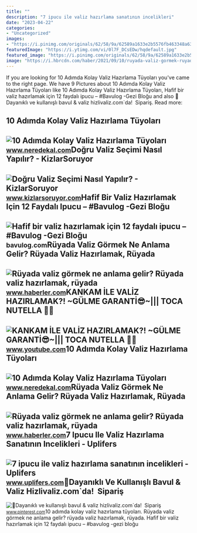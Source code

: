 ```yaml
---
title: ""
description: "7 ipucu ile valiz hazırlama sanatının incelikleri"
date: "2023-04-22"
categories:
- "Uncategorized"
images:
- "https://i.pinimg.com/originals/62/58/9a/62589a1633e2b5576fb463348a63416a.jpg"
featuredImage: "https://i.ytimg.com/vi/0l7F_DCsEDw/hqdefault.jpg"
featured_image: "https://i.pinimg.com/originals/62/58/9a/62589a1633e2b5576fb463348a63416a.jpg"
image: "https://i.hbrcdn.com/haber/2021/09/10/ruyada-valiz-gormek-ruyada-valiz-hazirlamak-14387079_3504_m.jpg"
---
```


If you are looking for 10 Adımda Kolay Valiz Hazırlama Tüyoları you've came to the right page. We have 9 Pictures about 10 Adımda Kolay Valiz Hazırlama Tüyoları like 10 Adımda Kolay Valiz Hazırlama Tüyoları, Hafif bir valiz hazırlamak için 12 faydalı ipucu – #Bavulog -Gezi Bloğu and also 💫Dayanıklı ve kullanışlı bavul &amp; valiz hizlivaliz.com`da! ️ Sipariş. Read more:

10 Adımda Kolay Valiz Hazırlama Tüyoları
----------------------------------------

 ![10 Adımda Kolay Valiz Hazırlama Tüyoları](https://www.neredekal.com/resimler/haber/9_fazladan_yer.jpg) <small>www.neredekal.com</small>Doğru Valiz Seçimi Nasıl Yapılır? - KizlarSoruyor
-------------------------------------------------

 ![Doğru Valiz Seçimi Nasıl Yapılır? - KizlarSoruyor](https://cf.kizlarsoruyor.com/a175777/3a7cea40-2560-4d3b-ab26-09475d0bbd4d.jpg) <small>www.kizlarsoruyor.com</small>Hafif Bir Valiz Hazırlamak Için 12 Faydalı Ipucu – #Bavulog -Gezi Bloğu
-----------------------------------------------------------------------

 ![Hafif bir valiz hazırlamak için 12 faydalı ipucu – #Bavulog -Gezi Bloğu](https://bavulog.com/wp-content/uploads/2021/02/1641155041-cf3c520288105a812733ff6fcb60fc50.jpg) <small>bavulog.com</small>Rüyada Valiz Görmek Ne Anlama Gelir? Rüyada Valiz Hazırlamak, Rüyada
--------------------------------------------------------------------

 ![Rüyada valiz görmek ne anlama gelir? Rüyada valiz hazırlamak, rüyada](https://i.hbrcdn.com/haber/2021/09/10/ruyada-valiz-gormek-ruyada-valiz-hazirlamak-14387079_3504_m.jpg) <small>www.haberler.com</small>KANKAM İLE VALİZ HAZIRLAMAK?! ~GÜLME GARANTİ😎~||| TOCA NUTELLA 🌰💘
-----------------------------------------------------------------

 ![KANKAM İLE VALİZ HAZIRLAMAK?! ~GÜLME GARANTİ😎~||| TOCA NUTELLA 🌰💘](https://i.ytimg.com/vi/0l7F_DCsEDw/hqdefault.jpg) <small>www.youtube.com</small>10 Adımda Kolay Valiz Hazırlama Tüyoları
----------------------------------------

 ![10 Adımda Kolay Valiz Hazırlama Tüyoları](https://www.neredekal.com/resimler/haber/7_az_oz.jpg) <small>www.neredekal.com</small>Rüyada Valiz Görmek Ne Anlama Gelir? Rüyada Valiz Hazırlamak, Rüyada
--------------------------------------------------------------------

 ![Rüyada valiz görmek ne anlama gelir? Rüyada valiz hazırlamak, rüyada](https://i.hbrcdn.com/haber/2021/09/10/ruyada-valiz-gormek-ruyada-valiz-hazirlamak-14387079_1213_m.jpg) <small>www.haberler.com</small>7 Ipucu Ile Valiz Hazırlama Sanatının Incelikleri - Uplifers
------------------------------------------------------------

 ![7 ipucu ile valiz hazırlama sanatının incelikleri - Uplifers](https://www.uplifers.com/app/uploads/2017/06/valiz-yasam-seyahat.jpg) <small>www.uplifers.com</small>💫Dayanıklı Ve Kullanışlı Bavul &amp; Valiz Hizlivaliz.com`da! ️ Sipariş
-----------------------------------------------------------------------

 ![💫Dayanıklı ve kullanışlı bavul & valiz hizlivaliz.com`da! ️ Sipariş](https://i.pinimg.com/originals/62/58/9a/62589a1633e2b5576fb463348a63416a.jpg) <small>www.pinterest.com</small>10 adımda kolay valiz hazırlama tüyoları. Rüyada valiz görmek ne anlama gelir? rüyada valiz hazırlamak, rüyada. Hafif bir valiz hazırlamak için 12 faydalı ipucu – #bavulog -gezi bloğu
